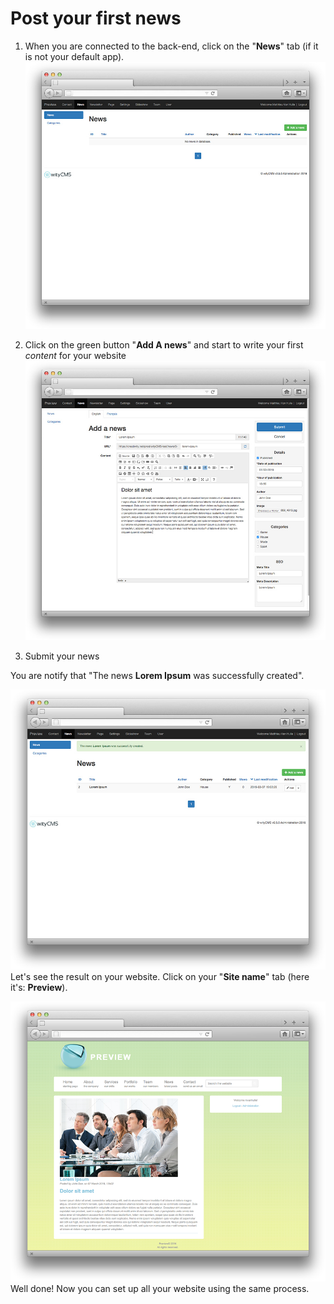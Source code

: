 # Post your first news

1. When you are connected to the back-end, click on the "**News**" tab (if it is not your default app). 
![](post-news-01.png)

2. Click on the green button "**Add A news**" and start to write your first *content* for your website
![](post-news-02.png)

3.  Submit your news

You are notify that "The news **Lorem Ipsum** was successfully created".

![](post-news-03.png)
Let's see the result on your website.
Click on your "**Site name**" tab (here it's: **Preview**).

![](post-news-04.png)
Well done! Now you can set up all your website using the same process.
